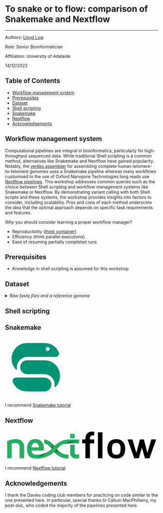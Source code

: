 # To snake or to flow: comparison of Snakemake and Nextflow
---
Authors: [Lloyd Low](https://researchers.adelaide.edu.au/profile/wai.low)

Role: Senior Bioinformatician

Affiliation: University of Adelaide

*14/12/2023*

## Table of Contents
* [Workflow management system](#workflow)
* [Prerequisites](#pre)
* [Dataset](#data)
* [Shell scripting](#shell)
* [Snakemake](#snakemake)
* [Nextflow](#nextflow)
* [Acknowledgements](#Acknowledgements)

<a name="workflow"></a>
## Workflow management system
Computational pipelines are integral in bioinformatics, particularly for high-throughput sequenced data. While traditional Shell scripting is a common method, alternatives like Snakemake and Nextflow have gained popularity. Notably, the [verkko assembler](https://github.com/marbl/verkko) for assembling complete human telomere-to-telomere genomes uses a Snakemake pipeline whereas many workflows customised to the use of Oxford Nanopore Technologies long reads use [Nextflow pipelines](https://labs.epi2me.io/wfindex/). This workshop addresses common queries such as the choice between Shell scripting and workflow management systems like Snakemake or Nextflow. By demonstrating variant calling with both Shell scripts and these systems, the workshop provides insights into factors to consider, including scalability. Pros and cons of each method underscore the idea that the optimal approach depends on specific task requirements and features.

Why you should consider learning a proper workflow manager?
* Reproducibility ([think container](https://www.nextflow.io/docs/latest/container.html))
* Efficiency (think parallel executions)
* Ease of resuming partially completed runs

<a name="pre"></a>
## Prerequisites

* Knowledge in shell scripting is assumed for this workshop

<a name="data"></a>
## Dataset

<details>
<summary>
<i> Raw fastq files and a reference genome </i>
</summary>
<p>

$ ls -lah raw_fastq/
total 597M
drwxrwsr-x  2 lloyd lloyd    9 Dec  5 14:52 .
drwxrwsr-x 10 lloyd lloyd   10 Dec 13 18:52 ..
-rw-rw-r--  1 lloyd lloyd 6.1K Dec  5 14:29 .DS_Store
-rw-rw-r--  1 lloyd lloyd  82M Dec  5 14:29 Sample1.R1.fastq.gz
-rw-rw-r--  1 lloyd lloyd  83M Dec  5 14:29 Sample1.R2.fastq.gz
-rw-rw-r--  1 lloyd lloyd 127M Dec  5 14:29 Sample2.R1.fastq.gz
-rw-rw-r--  1 lloyd lloyd 128M Dec  5 14:29 Sample2.R2.fastq.gz
-rw-rw-r--  1 lloyd lloyd  89M Dec  5 14:29 Sample3.R1.fastq.gz
-rw-rw-r--  1 lloyd lloyd  90M Dec  5 14:29 Sample3.R2.fastq.gz

$ ls -lah reference/
total 192M
drwxrwsr-x  2 lloyd lloyd   9 Dec  5 14:29 .
drwxrwsr-x 10 lloyd lloyd  10 Dec 13 18:52 ..
-rw-rw-r--  1 lloyd lloyd 95M Dec  5 14:29 ARS-UCD2.0_demo.fa
-rw-rw-r--  1 lloyd lloyd  97 Dec  5 14:29 ARS-UCD2.0_demo.fa.amb
-rw-rw-r--  1 lloyd lloyd  77 Dec  5 14:29 ARS-UCD2.0_demo.fa.ann
-rw-rw-r--  1 lloyd lloyd 93M Dec  5 14:28 ARS-UCD2.0_demo.fa.bwt
-rw-rw-r--  1 lloyd lloyd  53 Dec  5 14:28 ARS-UCD2.0_demo.fa.fai
-rw-rw-r--  1 lloyd lloyd 24M Dec  5 14:29 ARS-UCD2.0_demo.fa.pac
-rw-rw-r--  1 lloyd lloyd 47M Dec  5 14:28 ARS-UCD2.0_demo.fa.sa

</p>
</details>

<a name="shell"></a>
## Shell scripting



<a name="snakemake"></a>
## Snakemake

![Snakemake](snakemake.png)

I recommend [Snakemake tutorial](https://snakemake.readthedocs.io/en/stable/tutorial/tutorial.html)

<a name="nextflow"></a>
## Nextflow

![Nextflow](nextflow.png)

I recommend [Nextflow tutorial](https://www.nextflow.io/docs/latest/getstarted.html)

<a name="Acknowledgements"></a>
## Acknowledgements

I thank the Davies coding club members for practicing on code similar to the one presented here. In particular, special thanks to Callum MacPhillamy, my post-doc, who coded the majority of the pipelines presented here.
